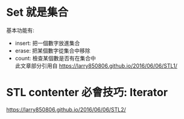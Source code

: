# Set 就是集合  
基本功能有:  
- insert: 把一個數字放進集合  
- erase: 把某個數字從集合中移除  
- count: 檢查某個數是否有在集合中  
此文章部分引用自 https://larry850806.github.io/2016/06/06/STL1/      
  
# STL contenter 必會技巧: Iterator  
https://larry850806.github.io/2016/06/06/STL2/  